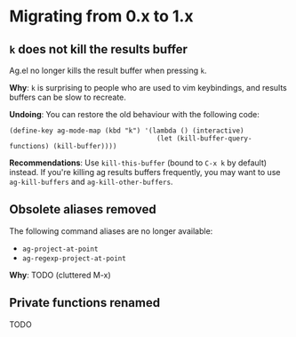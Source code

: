 # Migrating from 0.x to 1.x

## `k` does not kill the results buffer

Ag.el no longer kills the result buffer when pressing `k`.

**Why**: `k` is surprising to people who are used to vim keybindings,
and results buffers can be slow to recreate.

**Undoing**: You can restore the old behaviour with the following
code:

``` emacs-lisp
(define-key ag-mode-map (kbd "k") '(lambda () (interactive) 
                                     (let (kill-buffer-query-functions) (kill-buffer))))
```

**Recommendations**: Use `kill-this-buffer` (bound to `C-x k` by
default) instead. If you're killing ag results buffers frequently, you
may want to use `ag-kill-buffers` and `ag-kill-other-buffers`.

## Obsolete aliases removed

The following command aliases are no longer available:

* `ag-project-at-point`
* `ag-regexp-project-at-point`

**Why**: TODO (cluttered M-x)

## Private functions renamed

TODO
